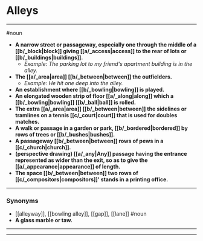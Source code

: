 # Alleys
---
#noun
- **A narrow street or passageway, especially one through the middle of a [[b/_block|block]] giving [[a/_access|access]] to the rear of lots or [[b/_buildings|buildings]].**
	- _Example: The parking lot to my friend's apartment building is in the alley._
- **The [[a/_area|area]] [[b/_between|between]] the outfielders.**
	- _Example: He hit one deep into the alley._
- **An establishment where [[b/_bowling|bowling]] is played.**
- **An elongated wooden strip of floor [[a/_along|along]] which a [[b/_bowling|bowling]] [[b/_ball|ball]] is rolled.**
- **The extra [[a/_area|area]] [[b/_between|between]] the sidelines or tramlines on a tennis [[c/_court|court]] that is used for doubles matches.**
- **A walk or passage in a garden or park, [[b/_bordered|bordered]] by rows of trees or [[b/_bushes|bushes]].**
- **A passageway [[b/_between|between]] rows of pews in a [[c/_church|church]].**
- **(perspective drawing) [[a/_any|Any]] passage having the entrance represented as wider than the exit, so as to give the [[a/_appearance|appearance]] of length.**
- **The space [[b/_between|between]] two rows of [[c/_compositors|compositors]]' stands in a printing office.**
---
### Synonyms
- [[alleyway]], [[bowling alley]], [[gap]], [[lane]]
#noun
- **A glass marble or taw.**
---
---

